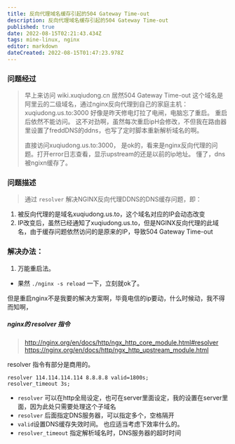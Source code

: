 ```yaml
---
title: 反向代理域名缓存引起的504 Gateway Time-out
description: 反向代理域名缓存引起的504 Gateway Time-out
published: true
date: 2022-08-15T02:21:43.434Z
tags: mine-linux, nginx
editor: markdown
dateCreated: 2022-08-15T01:47:23.978Z
---
```



### 问题经过

>    早上来访问 wiki.xuqiudong.cn 居然504 Gateway Time-out
 这个域名是阿里云的二级域名，通过nginx反向代理到自己的家庭主机：xuqiudong.us.to:3000
 好像是昨天修电灯拉了电闸，电脑忘了重启。
 重启后依然不能访问。 这不对劲啊，虽然每次重启ipH会修改，不但我在路由器里设置了freddDNS的ddns，也写了定时脚本重新解析域名的啊。
 > 
 > 直接访问xuqiudong.us.to:3000， 是ok的，看来是nginx反向代理的问题。打开error日志查看，显示upstream的还是以前的ip地址。 懂了，dns被ngixn缓存了。
 
### 问题描述
> 通过 `resolver` 解决NGINX反向代理DDNS的DNS缓存问题，即：
  1. 被反向代理的是域名xuqiudong.us.to，这个域名对应的IP会动态改变
  2. IP改变后，虽然已经通知了xuqiudong.us.to，但是NGINX反向代理的此域名，由于缓存问题依然访问的是原来的IP，导致504 Gateway Time-out
  
  

 
 
 ### 解决办法：
 1. 万能重启法。
   - 果然 `./nginx -s reload` 一下，立刻就ok了。
   
 但是重启nginx不是我要的解决方案啊，毕竟电信的ip要动，什么时候动，我不得而知啊，
 
##### nginx的 resolver  指令
> http://nginx.org/en/docs/http/ngx_http_core_module.html#resolver
https://nginx.org/en/docs/http/ngx_http_upstream_module.html
 
 resolver 指令有部分是商用的。
 
``` 
resolver 114.114.114.114 8.8.8.8 valid=1800s;
resolver_timeout 3s;
``` 
- `resolver` 可以在http全局设定，也可在server里面设定，我的设置在server里面，因为此处只需要处理这个子域名
- `resolver` 后面指定DNS服务器，可以指定多个，空格隔开
- `valid`设置DNS缓存失效时间。  也应适当考虑下效率什么的。
- `resolver_timeout` 指定解析域名时，DNS服务器的超时时间

